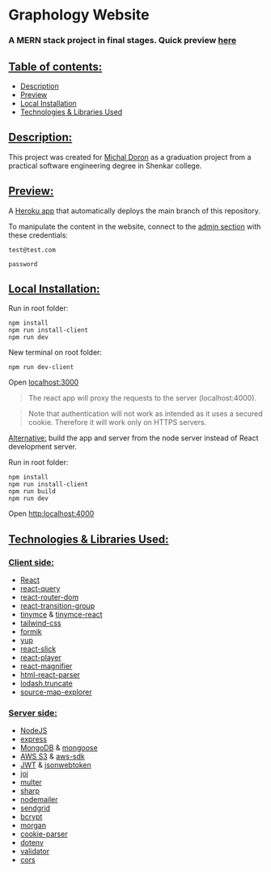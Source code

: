 # Graphology Website

### A MERN stack project in final stages. Quick preview [here](https://dashboard.heroku.com/apps/michal-doron)

## <ins>Table of contents:</ins>

- [Description](#description)
- [Preview](#preview)
- [Local Installation](#local-installation)
- [Technologies & Libraries Used](#technologies-&-libraries-used:)

## <ins>Description:</ins>

This project was created for [Michal Doron](https://he.wikipedia.org/wiki/%D7%9E%D7%99%D7%9B%D7%9C_%D7%93%D7%95%D7%A8%D7%95%D7%9F) as a graduation project from a practical software engineering degree in Shenkar college.

## <ins>[Preview:](https://dashboard.heroku.com/apps/michal-doron)</ins>

A [Heroku app](https://dashboard.heroku.com/apps/michal-doron) that automatically deploys the main branch of this repository.

To manipulate the content in the website, connect to the [admin section](https://michal-doron.herokuapp.com/admin/login) with these credentials:

`test@test.com`

`password`

## <ins>Local Installation:</ins>

Run in root folder:

```
npm install
npm run install-client
npm run dev
```

New terminal on root folder:

```
npm run dev-client
```

Open [localhost:3000](http:localhost:3000)

> The react app will proxy the requests to the server (localhost:4000).

> Note that authentication will not work as intended as it uses a secured cookie.
> Therefore it will work only on HTTPS servers.

<ins>Alternative:</ins> build the app and server from the node server instead of React development server.

Run in root folder:

```
npm install
npm run install-client
npm run build
npm run dev
```

Open [http:localhost:4000](http:localhost:4000)

## <ins>Technologies & Libraries Used:</ins>

### <ins>Client side:</ins>

- [React](https://reactjs.org/)
- [react-query](https://react-query.tanstack.com/)
- [react-router-dom](https://reactrouter.com/web/guides/quick-start)
- [react-transition-group](https://reactcommunity.org/react-transition-group/)
- [tinymce](https://www.tiny.cloud/) & [tinymce-react](https://www.tiny.cloud/docs/integrations/react)
- [tailwind-css](https://tailwindcss.com/)
- [formik](https://formik.org/)
- [yup](https://www.npmjs.com/package/yup)
- [react-slick](https://react-slick.neostack.com/)
- [react-player](https://www.npmjs.com/package/react-player)
- [react-magnifier](https://www.npmjs.com/package/react-magnifier)
- [html-react-parser](https://www.npmjs.com/package/html-react-parser)
- [lodash.truncate](https://lodash.com/docs/4.17.15#truncate)
- [source-map-explorer](https://www.npmjs.com/package/source-map-explorer)

### <ins>Server side:</ins>

- [NodeJS](https://nodejs.org/en/docs/)
- [express](https://expressjs.com/)
- [MongoDB](https://www.mongodb.com/) & [mongoose](https://mongoosejs.com/)
- [AWS S3](https://aws.amazon.com/s3/) & [aws-sdk](https://www.npmjs.com/package/aws-sdk)
- [JWT](https://jwt.io/) & [jsonwebtoken](https://www.npmjs.com/package/jsonwebtoken)
- [joi](https://joi.dev/)
- [multer](https://www.npmjs.com/package/multer)
- [sharp](https://www.npmjs.com/package/sharp)
- [nodemailer](https://nodemailer.com/about/)
- [sendgrid](https://sendgrid.com/)
- [bcrypt](https://www.npmjs.com/package/bcrypt)
- [morgan](https://www.npmjs.com/package/morgan)
- [cookie-parser](https://www.npmjs.com/package/cookie-parser)
- [dotenv](https://www.npmjs.com/package/dotenv)
- [validator](https://www.npmjs.com/package/validator)
- [cors](https://www.npmjs.com/package/cors)
